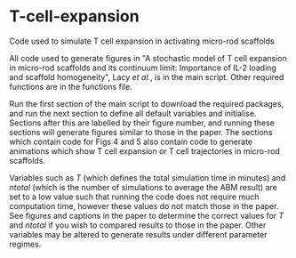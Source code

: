 # T-cell-expansion
Code used to simulate T cell expansion in activating micro-rod scaffolds

All code used to generate figures in "A stochastic model of T cell expansion in micro-rod scaffolds and its continuum limit: Importance of IL-2 loading and scaffold homogeneity", Lacy _et al._, is in the main script. Other required functions are in the functions file. 

Run the first section of the main script to download the required packages, and run the next section to define all default variables and initialise. Sections after this are labelled by their figure number, and running these sections will generate figures similar to those in the paper. The sections which contain code for Figs 4 and 5 also contain code to generate animations which show T cell expansion or T cell trajectories in micro-rod scaffolds.

Variables such as _T_ (which defines the total simulation time in minutes) and _ntotal_ (which is the number of simulations to average the ABM result) are set to a low value such that running the code does not require much computation time, however these values do not match those in the paper. See figures and captions in the paper to determine the correct values for _T_ and _ntotal_ if you wish to compared results to those in the paper. Other variables may be altered to generate results under different parameter regimes.
